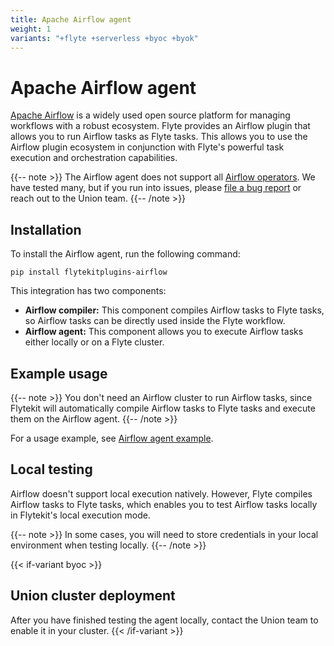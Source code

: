 ```yaml
---
title: Apache Airflow agent
weight: 1
variants: "+flyte +serverless +byoc +byok"
---
```


# Apache Airflow agent

[Apache Airflow](https://airflow.apache.org) is a widely used open source platform for managing workflows with a robust ecosystem. Flyte provides an Airflow plugin that allows you to run Airflow tasks as Flyte tasks.
This allows you to use the Airflow plugin ecosystem in conjunction with Flyte's powerful task execution and orchestration capabilities.

{{-- note >}}
The Airflow agent does not support all [Airflow operators](https://airflow.apache.org/docs/apache-airflow/stable/core-concepts/operators.html). We have tested many, but if you run into issues, please [file a bug report](https://github.com/flyteorg/flyte/issues/new?assignees=&labels=bug%2Cuntriaged&projects=&template=bug_report.yaml&title=%5BBUG%5D+) or reach out to the Union team.
{{-- /note >}}

## Installation

To install the Airflow agent, run the following command:

```
pip install flytekitplugins-airflow
```

This integration has two components:
* **Airflow compiler:** This component compiles Airflow tasks to Flyte tasks, so Airflow tasks can be directly used inside the Flyte workflow.
* **Airflow agent:** This component allows you to execute Airflow tasks either locally or on a Flyte cluster.

## Example usage

{{-- note >}}
You don't need an Airflow cluster to run Airflow tasks, since Flytekit will
automatically compile Airflow tasks to Flyte tasks and execute them on the Airflow agent.
{{-- /note >}}

For a usage example, see [Airflow agent example](./airflow-agent-example.md).

## Local testing

Airflow doesn't support local execution natively. However, Flyte compiles Airflow tasks to Flyte tasks,
which enables you to test Airflow tasks locally in Flytekit's local execution mode.

{{-- note >}}
In some cases, you will need to store credentials in your local environment when testing locally.
{{-- /note >}}

{{< if-variant byoc >}}
## Union cluster deployment

After you have finished testing the agent locally, contact the Union team to enable it in your cluster.
{{< /if-variant >}}